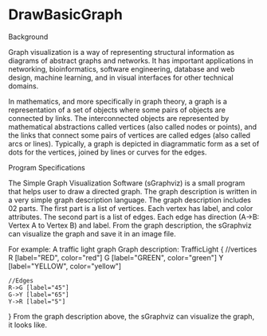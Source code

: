 # DrawBasicGraph
Background

Graph visualization is a way of representing structural information as diagrams of abstract graphs and networks. 
It has important applications in networking, bioinformatics, software engineering, database and web design, machine learning, 
and in visual interfaces for other technical domains.

In mathematics, and more specifically in graph theory, a graph is a representation of a set of objects 
where some pairs of objects are connected by links. The interconnected objects are represented 
by mathematical abstractions called vertices (also called nodes or points), 
and the links that connect some pairs of vertices are called edges (also called arcs or lines).
Typically, a graph is depicted in diagrammatic form as a set of dots for the vertices, joined by lines or curves for the edges.

Program Specifications

The Simple Graph Visualization Software (sGraphviz) is a small program that helps user to draw a directed graph. 
The graph description is written in a very simple graph description language. The graph description includes 02 parts. 
The first part is a list of vertices. Each vertex has label, and color attributes. The second part is a list of edges. 
Each edge has direction (A->B: Vertex A to Vertex B) and label. From the graph description, 
the sGraphviz can visualize the graph and save it in an image file.

For example: A traffic light graph
Graph description:
TrafficLight {
	//vertices
	R [label="RED", color="red"]
	G [label="GREEN", color="green"]
	Y [label="YELLOW", color="yellow"]
	
	//Edges
	R->G [label="45"]
	G->Y [label="65"] 
	Y->R [label="5"]	
}
From the graph description above, the sGraphviz can visualize the graph, it looks like.
